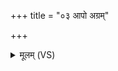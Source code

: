+++
title = "०३ आपो अग्रम्"

+++
<details><summary>मूलम् (VS)</summary>

आपो॒ अग्रं॑ दि॒व्या ओष॑धयः। तास्ते॒ यक्ष्म॑मेन॒स्यमङ्गा॑दङ्गादनीनशन् ॥
</details>